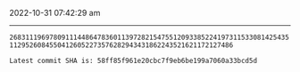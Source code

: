 2022-10-31 07:42:29 am

---

`268311196978091114486478360113972821547551209338522419731153308142543511295260845504126052273576282943431862243521621172127486`

`Latest commit SHA is: 58ff85f961e20cbc7f9eb6be199a7060a33bcd5d `
